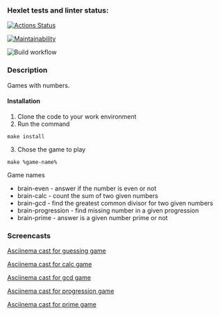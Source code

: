 ### Hexlet tests and linter status:
[![Actions Status](https://github.com/AlexKex/php-project-lvl1/workflows/hexlet-check/badge.svg)](https://github.com/AlexKex/php-project-lvl1/actions)

[![Maintainability](https://api.codeclimate.com/v1/badges/c17826a5cb63099b0907/maintainability)](https://codeclimate.com/github/AlexKex/php-project-lvl1/maintainability)

![Build workflow](https://github.com/AlexKex/php-project-lvl1/actions/workflows/makefile.yml/badge.svg)

### Description
Games with numbers.

#### Installation

1. Clone the code to your work environment
2. Run the command

```
make install
```

3. Chose the game to play

```
make %game-name%
```

Game names
* brain-even - answer if the number is even or not
* brain-calc - count the sum of two given numbers
* brain-gcd - find the greatest common divisor for two given numbers
* brain-progression - find missing number in a given progression
* brain-prime - answer is a given number prime or not

### Screencasts
[Asciinema cast for guessing game](https://asciinema.org/a/EImT1sHdfdeyTc9fwehdKNhDK)

[Asciinema cast for calc game](https://asciinema.org/a/BuIuzw0jNWTnlHpjjGG1Hbv7O)

[Asciinema cast for gcd game](https://asciinema.org/a/Na55bJgGePzv7ABeoOdPzQJZ2)

[Asciinema cast for progression game](https://asciinema.org/a/ztPr5is9QkHoVZh754DkJSBHC)

[Asciinema cast for prime game](https://asciinema.org/a/6cY70ArjX67yGYGTKVKcZK8FR)
